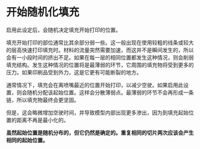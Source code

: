 开始随机化填充
====
启用此设定后，会随机决定填充开始打印的位置。

填充开始打印的部位通常比其余部分弱一些。这一般出现在使用较粗的线条或较大的层高快速打印填充时。材料的流量突然需要加速，而这并不是瞬间发生的，所以会有一小段时间的挤出不足。如果在每一层的相同位置都发生这种情况，则会削弱填充结构。发生这种情况的位置将是最薄弱的环节，它周围的填充物将受到更多的压力。如果印刷品受到外力，这是它更有可能断裂的地方。

通常情况下，填充会在离喷嘴最近的位置开始打印，以减少空驶。如果启用此设置，则会随机分配该起始位置。这样会分散薄弱点。最薄弱的环节不会再形成一条链，所以填充物最终会更坚固。

但是，这会略微增加空驶时间，并导致模型内部出现更多渗出，因为到填充起始位置的距离不再是最小化的。

**虽然起始位置是随机分布的，但它仍然是确定的。重复相同的切片两次应该会产生相同的起始位置。**
